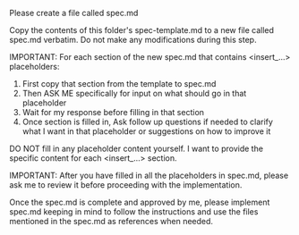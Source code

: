 Please create a file called spec.md

Copy the contents of this folder's spec-template.md to a new file called spec.md verbatim. Do not make any modifications during this step.

IMPORTANT: For each section of the new spec.md that contains <insert_...> placeholders:
1. First copy that section from the template to spec.md
2. Then ASK ME specifically for input on what should go in that placeholder
3. Wait for my response before filling in that section
4. Once section is filled in, Ask follow up questions if needed to clarify what I want in that placeholder or suggestions on how to improve it

DO NOT fill in any placeholder content yourself. I want to provide the specific content for each <insert_...> section.

IMPORTANT: After you have filled in all the placeholders in spec.md, please ask me to review it before proceeding with the implementation.

Once the spec.md is complete and approved by me, please implement spec.md keeping in mind to follow the instructions and use the files mentioned in the spec.md as references when needed.